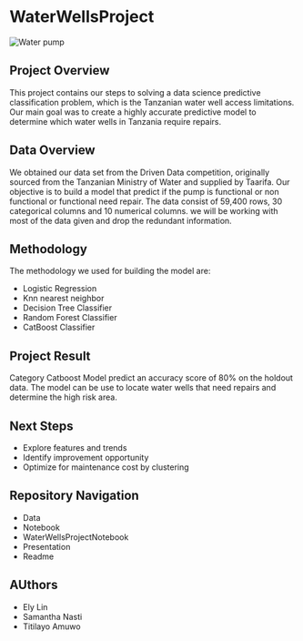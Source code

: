 # WaterWellsProject
![Water pump](https://static.wikia.nocookie.net/dayz_gamepedia/images/2/29/WaterPump_Blue_1a.png/revision/latest/scale-to-width-down/1000?cb=20200902182842)

## Project Overview
This project contains our steps to solving a data science predictive classification problem, which is the Tanzanian water well access limitations. Our main goal was to create a highly accurate predictive model to determine which water wells in Tanzania require repairs.

## Data Overview
We obtained our data set from the Driven Data competition, originally sourced from the Tanzanian Ministry of Water and supplied by Taarifa. Our objective is to build a model that predict if the pump is functional or non functional or functional need repair. The data consist of 59,400 rows, 30 categorical columns and 10 numerical columns. we will be working with most of the data given and drop the redundant information.

## Methodology
The methodology we used for building the model are:
- Logistic Regression
- Knn nearest neighbor
- Decision Tree Classifier
- Random Forest Classifier
- CatBoost Classifier

## Project Result
Category Catboost Model predict an accuracy score of 80% on the holdout data. The model can be use to locate water wells that need repairs and determine the high risk area.

## Next Steps
- Explore features and trends
- Identify improvement opportunity
- Optimize for maintenance cost by clustering

## Repository Navigation
- Data
- Notebook
- WaterWellsProjectNotebook
- Presentation
- Readme

## AUthors
- Ely Lin
- Samantha Nasti
- Titilayo Amuwo
